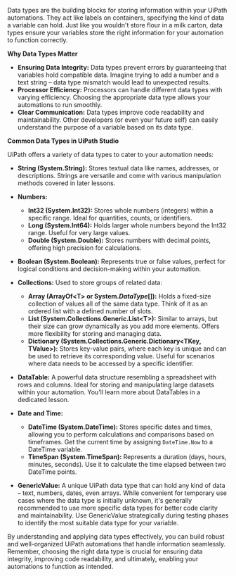 Data types are the building blocks for storing information within your UiPath automations. They act like labels on containers, specifying the kind of data a variable can hold. Just like you wouldn't store flour in a milk carton, data types ensure your variables store the right information for your automation to function correctly.

**Why Data Types Matter**

- **Ensuring Data Integrity:** Data types prevent errors by guaranteeing that variables hold compatible data. Imagine trying to add a number and a text string – data type mismatch would lead to unexpected results.
- **Processor Efficiency:** Processors can handle different data types with varying efficiency. Choosing the appropriate data type allows your automations to run smoothly.
- **Clear Communication:** Data types improve code readability and maintainability. Other developers (or even your future self) can easily understand the purpose of a variable based on its data type.

**Common Data Types in UiPath Studio**

UiPath offers a variety of data types to cater to your automation needs:

- **String (System.String):** Stores textual data like names, addresses, or descriptions. Strings are versatile and come with various manipulation methods covered in later lessons.
    
- **Numbers:**
    
    - **Int32 (System.Int32):** Stores whole numbers (integers) within a specific range. Ideal for quantities, counts, or identifiers.
    - **Long (System.Int64):** Holds larger whole numbers beyond the Int32 range. Useful for very large values.
    - **Double (System.Double):** Stores numbers with decimal points, offering high precision for calculations.
- **Boolean (System.Boolean):** Represents true or false values, perfect for logical conditions and decision-making within your automation.
    
- **Collections:** Used to store groups of related data:
    
    - **Array (ArrayOf&lt;T&gt; or System.*DataType*\[\]):** Holds a fixed-size collection of values all of the same data type. Think of it as an ordered list with a defined number of slots.
    - **List (System.Collections.Generic.List&lt;T&gt;):** Similar to arrays, but their size can grow dynamically as you add more elements. Offers more flexibility for storing and managing data.
    - **Dictionary (System.Collections.Generic.Dictionary&lt;TKey, TValue&gt;):** Stores key-value pairs, where each key is unique and can be used to retrieve its corresponding value. Useful for scenarios where data needs to be accessed by a specific identifier.
- **DataTable:** A powerful data structure resembling a spreadsheet with rows and columns. Ideal for storing and manipulating large datasets within your automation. You'll learn more about DataTables in a dedicated lesson.
    
- **Date and Time:**
    
    - **DateTime (System.DateTime):** Stores specific dates and times, allowing you to perform calculations and comparisons based on timeframes. Get the current time by assigning `DateTime.Now` to a DateTime variable.
    - **TimeSpan (System.TimeSpan):** Represents a duration (days, hours, minutes, seconds). Use it to calculate the time elapsed between two DateTime points.
- **GenericValue:** A unique UiPath data type that can hold any kind of data – text, numbers, dates, even arrays. While convenient for temporary use cases where the data type is initially unknown, it's generally recommended to use more specific data types for better code clarity and maintainability. Use GenericValue strategically during testing phases to identify the most suitable data type for your variable.
    

By understanding and applying data types effectively, you can build robust and well-organized UiPath automations that handle information seamlessly. Remember, choosing the right data type is crucial for ensuring data integrity, improving code readability, and ultimately, enabling your automations to function as intended.